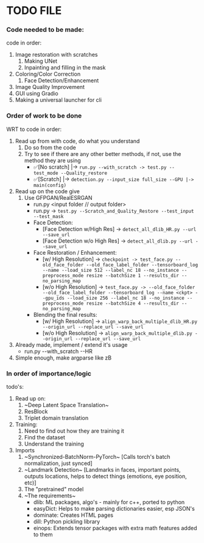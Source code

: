 # TODO FILE

</hr>

### Code needed to be made:

code in order:

1. Image restoration with scratches
   1. Making UNet
   2. Inpainting and filling in the mask
2. Coloring/Color Correction
   1. Face Detection/Enhancement
3. Image Quality Improvement
4. GUI using Gradio
5. Making a universal launcher for cli

</hr>

### Order of work to be done

WRT to code in order:

1. Read up from with code, do what you understand
   1. Do so from the code
   2. Try to see if there are any other better methods, if not, use the method they are using
      - ✅[No scratch] |-> ```run.py --with_scratch -> test.py --test_mode --Quality_restore```
      - ✅[Scratch] |-> ```detection.py --input_size full_size --GPU |-> main(config)```
2. Read up on the code give
   1. Use GFPGAN/RealESRGAN
         - run.py <input folder // output folder>
         - run.py -> ```test.py --Scratch_and_Quality_Restore --test_input --test_mask```
      - Face Detection:
         - [Face Detection w/High Res] -> ```detect_all_dlib_HR.py --url --save_url```
         - [Face Detection w/o High Res] -> ```detect_all_dlib.py --url --save_url```
      - Face Restoration / Enhancement:
         - [w/ High Resolution] -> ```checkpoint -> test_face.py --old_face_folder --old_face_label_folder --tensorboard_log --name --load_size 512 --label_nc 18 --no_instance --preprocess_mode resize --batchSize 1 --results_dir --no_parsing_map```
         - [w/o High Resolution] -> ```test_face.py -> --old_face_folder --old_face_label_folder --tensorboard_log --name <ckpt> --gpu_ids --load_size 256 --label_nc 18 --no_instance --preprocess_mode resize --batchSize 4 --results_dir --no_parsing_map```
      - Blending the final results:
         - [w/ High Resolution] -> ```align_warp_back_multiple_dlib_HR.py --origin_url --replace_url --save_url```
         - [w/o High Resolution] -> ```align_warp_back_multiple_dlib.py --origin_url --replace_url --save_url```
3. Already made, implement / extend it's usage
   - run.py --with_scratch --HR
4. Simple enough, make argparse like zB

</hr>

### In order of importance/logic

todo's:

1. Read up on:
   1. ~Deep Latent Space Translation~
   2. ResBlock
   3. Triplet domain translation
2. Training:
   1. Need to find out how they are training it
   2. Find the dataset
   3. Understand the training
3. Imports
   1. ~Synchronized-BatchNorm-PyTorch~ [Calls torch's batch normalization, just synced]
   2. ~Landmark Detection~ [Landmarks in faces, important points, outputs locations, helps to detect things (emotions, eye position, etc)]
   3. The "pretrained" model
   4. ~The requirements~
      - dlib: ML packages, algo's - mainly for c++, ported to python
      - easyDict: Helps to make parsing dictionaries easier, esp JSON's
      - dominate: Creates HTML pages
      - dill: Python pickling library
      - einops: Extends tensor packages with extra math features added to them
